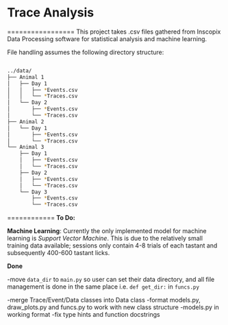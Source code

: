  # Trace Analysis 
=================
This project takes .csv files gathered from Inscopix Data Processing software for statistical analysis 
and machine learning. 

File handling assumes the following directory structure:

```bash

../data/
├── Animal 1
│   ├── Day 1
│   │   ├── *Events.csv
│   │   └── *Traces.csv
│   └── Day 2
│       ├── *Events.csv
│       └── *Traces.csv
├── Animal 2
│   └── Day 1
│       ├── *Events.csv
│       └── *Traces.csv
└── Animal 3
    ├── Day 1
    │   ├── *Events.csv
    │   └── *Traces.csv
    ├── Day 2
    │   ├── *Events.csv
    │   └── *Traces.csv
    └── Day 3
        ├── *Events.csv
        └── *Traces.csv
```

============
**To Do:** 


**Machine Learning**: Currently the only implemented model for machine learning is _Support Vector Machine_. 
This is due to the relatively small training data available; sessions only contain 4-8 trials of each tastant 
and subsequently 400-600 tastant licks. 

**Done**

-move `data_dir` to `main.py` so user can set their data 
directory, and all file management is done in the same place
i.e. `def get_dir:` in `funcs.py`

-merge Trace/Event/Data classes into Data class
-format models.py, draw_plots.py and funcs.py to work with new class structure
-models.py in working format 
-fix type hints and function docstrings